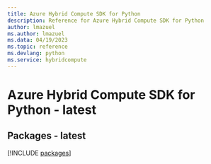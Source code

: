 ```yaml
---
title: Azure Hybrid Compute SDK for Python
description: Reference for Azure Hybrid Compute SDK for Python
author: lmazuel
ms.author: lmazuel
ms.data: 04/19/2023
ms.topic: reference
ms.devlang: python
ms.service: hybridcompute
---
```

# Azure Hybrid Compute SDK for Python - latest
## Packages - latest
[!INCLUDE [packages](hybrid-compute-index.md)]